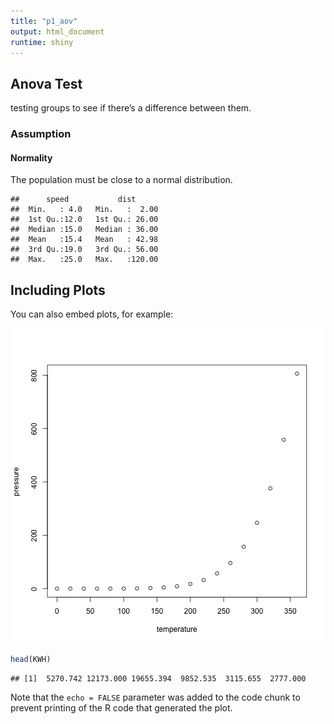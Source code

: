 ```yaml
---
title: "p1_aov"
output: html_document
runtime: shiny
---
```




## Anova Test

testing groups to see if there’s a difference between them.

### Assumption

#### Normality

The population must be close to a normal distribution.



```
##      speed           dist       
##  Min.   : 4.0   Min.   :  2.00  
##  1st Qu.:12.0   1st Qu.: 26.00  
##  Median :15.0   Median : 36.00  
##  Mean   :15.4   Mean   : 42.98  
##  3rd Qu.:19.0   3rd Qu.: 56.00  
##  Max.   :25.0   Max.   :120.00
```

## Including Plots

You can also embed plots, for example:

![plot of chunk pressure](figure/pressure-1.png)


```r
head(KWH)
```

```
## [1]  5270.742 12173.000 19655.394  9852.535  3115.655  2777.000
```

Note that the `echo = FALSE` parameter was added to the code chunk to prevent printing of the R code that generated the plot.
